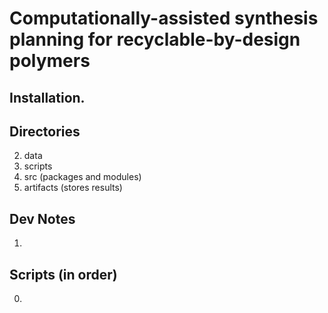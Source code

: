 # Computationally-assisted synthesis planning for recyclable-by-design polymers

## Installation. 

## Directories
2. data 
3. scripts
4. src (packages and modules)
5. artifacts (stores results)

## Dev Notes
1. 

## Scripts (in order)
0. 

